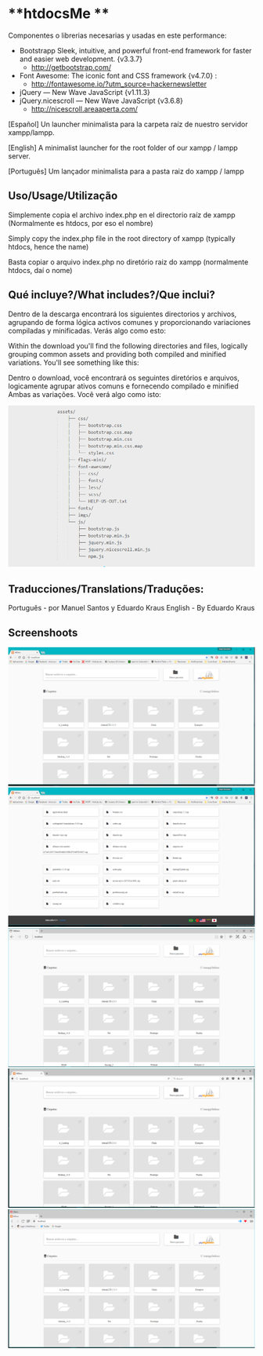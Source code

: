 # **htdocsMe **
Componentes o librerias necesarias y usadas en este performance: 
- Bootstrapp Sleek, intuitive, and powerful front-end framework for faster and easier web development. {v3.3.7}
  - http://getbootstrap.com/
- Font Awesome: The iconic font and CSS framework {v4.7.0} :
  - http://fontawesome.io/?utm_source=hackernewsletter
- jQuery — New Wave JavaScript {v1.11.3}
- jQuery.nicescroll — New Wave JavaScript {v3.6.8}
  - http://nicescroll.areaaperta.com/

[Español]
Un launcher minimalista para la carpeta raíz de nuestro servidor xampp/lampp.

[English]
A minimalist launcher for the root folder of our xampp / lampp server.

[Português]
Um lançador minimalista para a pasta raiz do xampp / lampp


## Uso/Usage/Utilização ##
Simplemente copia el archivo index.php en el directorio raíz de xampp (Normalmente es htdocs, por eso el nombre)

Simply copy the index.php file in the root directory of xampp (typically htdocs, hence the name)

Basta copiar o arquivo index.php no diretório raiz do xampp (normalmente htdocs, daí o nome)

## Qué incluye?/What includes?/Que inclui?
Dentro de la descarga encontrará los siguientes directorios y archivos, agrupando de forma lógica activos comunes y proporcionando variaciones compiladas y minificadas. Verás algo como esto:

Within the download you'll find the following directories and files, logically grouping common assets and providing both compiled and minified variations. You'll see something like this:

Dentro o download, você encontrará os seguintes diretórios e arquivos, logicamente agrupar ativos comuns e fornecendo compilado e minified Ambas as variações. Você verá algo como isto:

![htdocsMe screenshot](Sitemap.png)

## Traducciones/Translations/Traduções:
Português - por Manuel Santos y Eduardo Kraus
English - By Eduardo Kraus


## Screenshoots ##
![htdocsMe screenshot](Chrome.png)
![htdocsMe screenshot](Chrome-2.png)
![htdocsMe screenshot](Edge.png)
![htdocsMe screenshot](Mozilla.png)
![htdocsMe screenshot](Opera.png)
